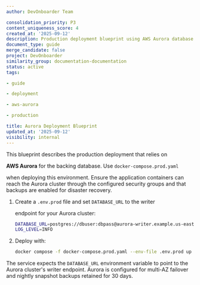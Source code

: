 ```yaml
---
author: DevOnboarder Team

consolidation_priority: P3
content_uniqueness_score: 4
created_at: '2025-09-12'
description: Production deployment blueprint using AWS Aurora database with Docker Compose
document_type: guide
merge_candidate: false
project: DevOnboarder
similarity_group: documentation-documentation
status: active
tags:

- guide

- deployment

- aws-aurora

- production

title: Aurora Deployment Blueprint
updated_at: '2025-09-12'
visibility: internal
---
```


This blueprint describes the production deployment that relies on

**AWS Aurora** for the backing database. Use `docker-compose.prod.yaml`

when deploying this environment. Ensure the application containers can
reach the Aurora cluster through the configured security groups and that
backups are enabled for disaster recovery.

1. Create a `.env.prod` file and set `DATABASE_URL` to the writer

   endpoint for your Aurora cluster:

    ```bash
    DATABASE_URL=postgres://dbuser:dbpass@aurora-writer.example.us-east-1.rds.amazonaws.com:5432/prod_db
    LOG_LEVEL=INFO
    ```

2. Deploy with:

    ```bash
    docker compose -f docker-compose.prod.yaml --env-file .env.prod up -d
    ```

The service expects the `DATABASE_URL` environment variable to point to
the Aurora cluster's writer endpoint. Aurora is configured for multi-AZ
failover and nightly snapshot backups retained for 30 days.
